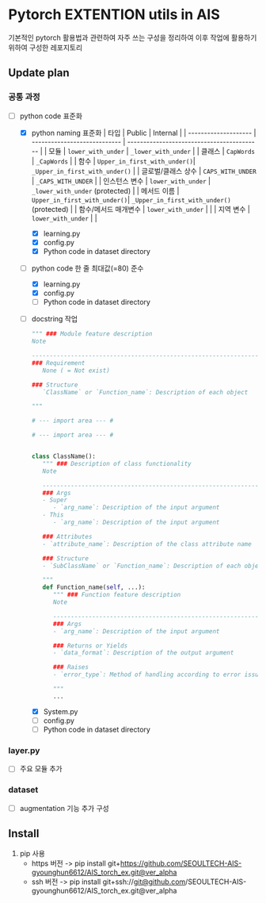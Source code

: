 # Pytorch EXTENTION utils in AIS

기본적인 pytorch 활용법과 관련하여 자주 쓰는 구성을 정리하여 이후 작업에 활용하기 위하여 구성한 레포지토리

## Update plan

### 공통 과정
- [ ] python code 표준화
   - [x] python naming 표준화
      | 타입                 | Public                       | Internal                                   |
      | -------------------- | ---------------------------- | ------------------------------------------ |
      | 모듈                 | `lower_with_under`           | `_lower_with_under`                        |
      | 클래스               | `CapWords`                   | `_CapWords`                                |
      | 함수                 | `Upper_in_first_with_under()`| `_Upper_in_first_with_under()`             |
      | 글로벌/클래스 상수   | `CAPS_WITH_UNDER`            | `_CAPS_WITH_UNDER`                         |
      | 인스턴스 변수        | `lower_with_under`           | `_lower_with_under` (protected)            |
      | 메서드 이름          | `Upper_in_first_with_under()`| `_Upper_in_first_with_under()` (protected) |
      | 함수/메서드 매개변수 | `lower_with_under`           |                                            |
      | 지역 변수            | `lower_with_under`           |                                            |
      
      - [x] learning.py
      - [x] config.py
      - [x] Python code in dataset directory
  
   - [ ] python code 한 줄 최대값(=80) 준수
      - [x] learning.py
      - [x] config.py
      - [ ] Python code in dataset directory

   - [ ] docstring 작업
      ```python
      """ ### Module feature description
      Note

      ------------------------------------------------------------------------
      ### Requirement
         None ( = Not exist)

      ### Structure
         `ClassName` or `Function_name`: Description of each object

      """

      # --- import area --- #

      # --- import area --- #


      class ClassName():
         """ ### Description of class functionality
         Note

         ---------------------------------------------------------------------
         ### Args
         - Super
            - `arg_name`: Description of the input argument
         - This
            - `arg_name`: Description of the input argument

         ### Attributes
         - `attribute_name`: Description of the class attribute name

         ### Structure
         - `SubClassName` or `Function_name`: Description of each object

         """
         def Function_name(self, ...):
            """ ### Function feature description
            Note

            ------------------------------------------------------------------
            ### Args
            - `arg_name`: Description of the input argument

            ### Returns or Yields
            - `data_format`: Description of the output argument

            ### Raises
            - `error_type`: Method of handling according to error issues

            """
            ...
      ```
      - [x] System.py
      - [ ] config.py
      - [ ] Python code in dataset directory

### layer.py
- [ ] 주요 모듈 추가

### dataset
- [ ] augmentation 기능 추가 구성

## Install
1. pip 사용
   - https 버전 -> pip install git+https://github.com/SEOULTECH-AIS-gyounghun6612/AIS_torch_ex.git@ver_alpha
   - ssh 버전   -> pip install git+ssh://git@github.com/SEOULTECH-AIS-gyounghun6612/AIS_torch_ex.git@ver_alpha
